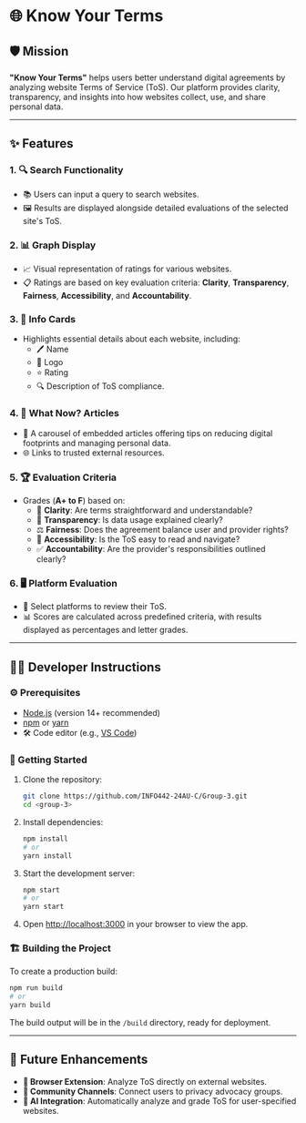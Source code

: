 # 🌐 Know Your Terms

## 🛡️ Mission
**"Know Your Terms"** helps users better understand digital agreements by analyzing website Terms of Service (ToS). Our platform provides clarity, transparency, and insights into how websites collect, use, and share personal data.

---

## ✨ Features
### 1. 🔍 **Search Functionality**
   - 📚 Users can input a query to search websites.
   - 🖼️ Results are displayed alongside detailed evaluations of the selected site's ToS.

### 2. 📊 **Graph Display**
   - 📈 Visual representation of ratings for various websites.
   - 📋 Ratings are based on key evaluation criteria: **Clarity**, **Transparency**, **Fairness**, **Accessibility**, and **Accountability**.

### 3. 📝 **Info Cards**
   - Highlights essential details about each website, including:
     - 🖊️ Name
     - 🎨 Logo
     - ⭐ Rating
     - 🔍 Description of ToS compliance.

### 4. 📜 **What Now? Articles**
   - 📰 A carousel of embedded articles offering tips on reducing digital footprints and managing personal data.
   - 🌐 Links to trusted external resources.

### 5. 🏆 **Evaluation Criteria**
   - Grades (**A+ to F**) based on:
     - 🧐 **Clarity**: Are terms straightforward and understandable?
     - 🔎 **Transparency**: Is data usage explained clearly?
     - ⚖️ **Fairness**: Does the agreement balance user and provider rights?
     - 📖 **Accessibility**: Is the ToS easy to read and navigate?
     - ✅ **Accountability**: Are the provider's responsibilities outlined clearly?

### 6. 🖥️ **Platform Evaluation**
   - 🎯 Select platforms to review their ToS.
   - 📊 Scores are calculated across predefined criteria, with results displayed as percentages and letter grades.

---

## 👩‍💻 Developer Instructions
### ⚙️ Prerequisites
- [Node.js](https://nodejs.org/) (version 14+ recommended)
- [npm](https://www.npmjs.com/) or [yarn](https://yarnpkg.com/)
- 🛠️ Code editor (e.g., [VS Code](https://code.visualstudio.com/))

### 🚀 Getting Started
1. Clone the repository:
   ```bash
   git clone https://github.com/INFO442-24AU-C/Group-3.git
   cd <group-3>
   ```

2. Install dependencies:
   ```bash
   npm install
   # or
   yarn install
   ```

3. Start the development server:
   ```bash
   npm start
   # or
   yarn start
   ```

4. Open [http://localhost:3000](http://localhost:3000) in your browser to view the app.

### 🏗️ Building the Project
To create a production build:
```bash
npm run build
# or
yarn build
```

The build output will be in the `/build` directory, ready for deployment.

---

## 🌟 Future Enhancements
- **🔗 Browser Extension**: Analyze ToS directly on external websites.
- **🤝 Community Channels**: Connect users to privacy advocacy groups.
- **🤖 AI Integration**: Automatically analyze and grade ToS for user-specified websites.


